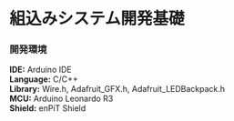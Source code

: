 # 組込みシステム開発基礎

### 開発環境  
**IDE:** Arduino IDE  
**Language:** C/C++  
**Library:** Wire.h, Adafruit_GFX.h, Adafruit_LEDBackpack.h  
**MCU:** Arduino Leonardo R3  
**Shield:** enPiT Shield  
